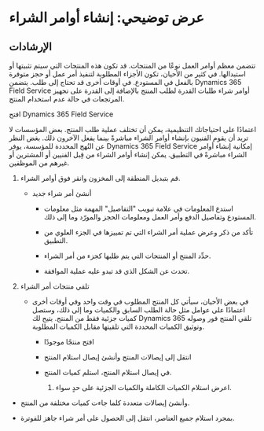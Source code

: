 ﻿---
demo:
    title: 'عرض توضيحي: إنشاء أوامر الشراء'
    module: 'الوحدة 4: التعرف على أساسيات Dynamics 365 Field Service'
---

# عرض توضيحي: إنشاء أوامر الشراء

## الإرشادات

تتضمن معظم أوامر العمل نوعًا من المنتجات. قد تكون هذه المنتجات التي سيتم تثبيتها أو استبدالها. في كثير من الأحيان، تكون الأجزاء المطلوبة لتنفيذ أمر عمل أو حجز متوفرة بالفعل في المستودع. في أوقات أخرى قد تحتاج إلى طلب. يتضمن Dynamics 365 Field Service أوامر شراء طلبات القدرة لطلب المنتج بالإضافة إلى القدرة على تجهيز المرتجعات في حالة عدم استخدام المنتج. 

 

افتح Dynamics 365 Field Service 

 

اعتمادًا على احتياجاتك التنظيمية، يمكن أن تختلف عملية طلب المنتج. بعض المؤسسات لا تريد أن يقوم الفنيون بإنشاء أوامر الشراء مباشرةً بينما يفعل الآخرون ذلك. بغض النظر عن النُهج المحددة للمؤسسة، يوفر Dynamics 365 Field Service إمكانية إنشاء أوامر الشراء مباشرةً في التطبيق. يمكن إنشاء أوامر الشراء من قِبل الفنيين أو المشترين أو غيرهم من الموظفين. 

1. قم بتبديل المنطقة إلى المخزون وانقر فوق أوامر الشراء.

	- أنشئ أمر شراء جديد

		- استدع المعلومات في علامة تبويب "التفاصيل" المهمة مثل معلومات المستودع وتفاصيل الدفع وأمر العمل ومعلومات الحجز والمورّد وما إلى ذلك. 

		- تأكد من ذكر وعرض عملية أمر الشراء التي تم تمييزها في الجزء العلوي من التطبيق. 

		- حدِّد المنتج أو المنتجات التي يتم طلبها كجزء من أمر الشراء. 

		- تحدث عن الشكل الذي قد تبدو عليه عملية الموافقة.

2. تلقي منتجات أمر الشراء

	- في بعض الأحيان، سيأتي كل المنتج المطلوب في وقت واحد وفي أوقات أخرى اعتمادًا على عوامل مثل حالة الطلب السابق والكميات وما إلى ذلك، وستصل كميات جزئية فقط من المنتج. يتيح لك Dynamics 365 تلقي المنتج فور وصوله وتوثيق الكميات المحددة التي تلقيتها مقابل الكميات المطلوبة. 

		- افتح منتجًا موجودًا

		- انتقل إلى إيصالات المنتج وأنشئ إيصال استلام المنتج

		- في إيصال استلام المنتج، استلم كميات المنتج. 

			1. اعرض استلام الكميات الكاملة والكميات الجزئية على حدٍ سواء. 

- وأنشئ إيصالات متعددة كلما جاءت كميات مختلفة من المنتج. 

- بمجرد استلام جميع العناصر، انتقل إلى الحصول على أمر شراء جاهز للفوترة. 
